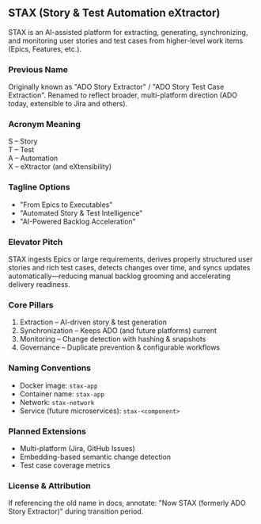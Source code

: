 ## STAX (Story & Test Automation eXtractor)

STAX is an AI-assisted platform for extracting, generating, synchronizing, and monitoring user stories and test cases from higher-level work items (Epics, Features, etc.).

### Previous Name
Originally known as "ADO Story Extractor" / "ADO Story Test Case Extraction". Renamed to reflect broader, multi-platform direction (ADO today, extensible to Jira and others).

### Acronym Meaning
S – Story  
T – Test  
A – Automation  
X – eXtractor (and eXtensibility)

### Tagline Options
- "From Epics to Executables"  
- "Automated Story & Test Intelligence"  
- "AI-Powered Backlog Acceleration"  

### Elevator Pitch
STAX ingests Epics or large requirements, derives properly structured user stories and rich test cases, detects changes over time, and syncs updates automatically—reducing manual backlog grooming and accelerating delivery readiness.

### Core Pillars
1. Extraction – AI-driven story & test generation
2. Synchronization – Keeps ADO (and future platforms) current
3. Monitoring – Change detection with hashing & snapshots
4. Governance – Duplicate prevention & configurable workflows

### Naming Conventions
- Docker image: `stax-app`
- Container name: `stax-app`
- Network: `stax-network`
- Service (future microservices): `stax-<component>`

### Planned Extensions
- Multi-platform (Jira, GitHub Issues)
- Embedding-based semantic change detection
- Test case coverage metrics

### License & Attribution
If referencing the old name in docs, annotate: "Now STAX (formerly ADO Story Extractor)" during transition period.
